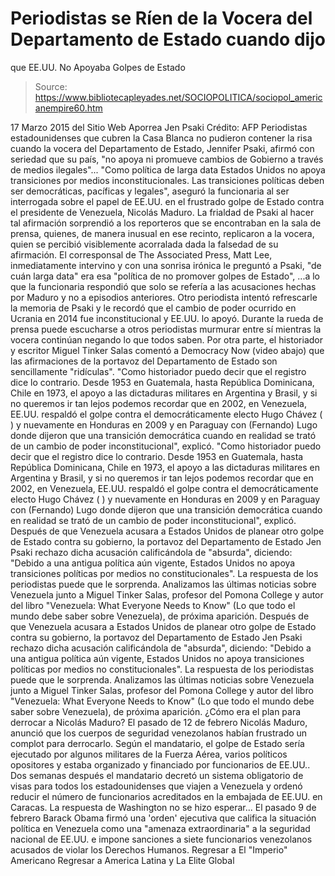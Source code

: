 # Periodistas se Ríen de la Vocera del Departamento de Estado cuando dijo 
que EE.UU. No Apoyaba Golpes de Estado

> Source: https://www.bibliotecapleyades.net/SOCIOPOLITICA/sociopol_americanempire60.htm

17 Marzo 2015
del Sitio Web Aporrea
Jen Psaki Crédito: AFP
Periodistas estadounidenses que cubren la Casa Blanca no pudieron contener la risa cuando la vocera del Departamento de Estado, Jennifer Psaki, afirmó con seriedad que su país,
"no apoya ni promueve cambios de Gobierno a través de medios ilegales"... "Como política de larga data Estados Unidos no apoya transiciones por medios inconstitucionales. Las transiciones políticas deben ser democráticas, pacíficas y legales", aseguró la funcionaria al ser interrogada sobre el papel de EE.UU. en el frustrado golpe de Estado contra el presidente de Venezuela, Nicolás Maduro.
La frialdad de Psaki al hacer tal afirmación sorprendió a los reporteros que se encontraban en la sala de prensa, quienes, de manera inusual en ese recinto, replicaron a la vocera, quien se percibió visiblemente acorralada dada la falsedad de su afirmación. El corresponsal de The Associated Press, Matt Lee, inmediatamente intervino y con una sonrisa irónica le preguntó a Psaki,
"de cuán larga data" era esa "política de no promover golpes de Estado",
...a lo que la funcionaria respondió que solo se refería a las acusaciones hechas por Maduro y no a episodios anteriores. Otro periodista intentó refrescarle la memoria de Psaki y le recordó que el cambio de poder ocurrido en Ucrania en 2014 fue inconstitucional y EE.UU. lo apoyó.
Durante la rueda de prensa puede escucharse a otros periodistas murmurar entre sí mientras la vocera continúan negando lo que todos saben. Por otra parte, el historiador y escritor Miguel Tinker Salas comentó a Democracy Now (video abajo) que las afirmaciones de la portavoz del Departamento de Estado son sencillamente "ridículas".
"Como historiador puedo decir que el registro dice lo contrario. Desde 1953 en Guatemala, hasta República Dominicana, Chile en 1973, el apoyo a las dictaduras militares en Argentina y Brasil, y si no queremos ir tan lejos podemos recordar que en 2002, en Venezuela, EE.UU. respaldó el golpe contra el democráticamente electo Hugo Chávez ( ) y nuevamente en Honduras en 2009 y en Paraguay con (Fernando) Lugo donde dijeron que una transición democrática cuando en realidad se trató de un cambio de poder inconstitucional", explicó.
"Como historiador puedo decir que el registro dice lo contrario.
Desde 1953 en Guatemala, hasta República Dominicana, Chile en 1973, el apoyo a las dictaduras militares en Argentina y Brasil, y si no queremos ir tan lejos podemos recordar que en 2002, en Venezuela, EE.UU. respaldó el golpe contra el democráticamente electo Hugo Chávez ( ) y nuevamente en Honduras en 2009 y en Paraguay con (Fernando) Lugo donde dijeron que una transición democrática cuando en realidad se trató de un cambio de poder inconstitucional", explicó.
Después de que Venezuela acusara a Estados Unidos de planear otro golpe de Estado contra su gobierno, la portavoz del Departamento de Estado Jen Psaki rechazo dicha acusación calificándola de "absurda", diciendo: "Debido a una antigua política aún vigente, Estados Unidos no apoya transiciones políticas por medios no constitucionales". La respuesta de los periodistas puede que le sorprenda. Analizamos las últimas noticias sobre Venezuela junto a Miguel Tinker Salas, profesor del Pomona College y autor del libro "Venezuela: What Everyone Needs to Know" (Lo que todo el mundo debe saber sobre Venezuela), de próxima aparición.
Después de que Venezuela acusara a Estados Unidos de planear otro golpe de Estado contra su gobierno, la portavoz del Departamento de Estado Jen Psaki rechazo dicha acusación calificándola de "absurda", diciendo:
"Debido a una antigua política aún vigente, Estados Unidos no apoya transiciones políticas por medios no constitucionales".
La respuesta de los periodistas puede que le sorprenda. Analizamos las últimas noticias sobre Venezuela junto a Miguel Tinker Salas, profesor del Pomona College y autor del libro "Venezuela: What Everyone Needs to Know" (Lo que todo el mundo debe saber sobre Venezuela), de próxima aparición.
¿Cómo era el plan para derrocar a Nicolás Maduro? El pasado de 12 de febrero Nicolás Maduro, anunció que los cuerpos de seguridad venezolanos habían frustrado un complot para derrocarlo.
Según el mandatario, el golpe de Estado sería ejecutado por algunos militares de la Fuerza Aérea, varios políticos opositores y estaba organizado y financiado por funcionarios de EE.UU.. Dos semanas después el mandatario decretó un sistema obligatorio de visas para todos los estadounidenses que viajen a Venezuela y ordenó reducir el número de funcionarios acreditados en la embajada de EE.UU. en Caracas. La respuesta de Washington no se hizo esperar...
El pasado 9 de febrero Barack Obama firmó una 'orden' ejecutiva que califica la situación política en Venezuela como una "amenaza extraordinaria" a la seguridad nacional de EE.UU. e impone sanciones a siete funcionarios venezolanos acusados de violar los Derechos Humanos.
Regresar a El "Imperio" Americano
Regresar a America Latina y La Elite Global
